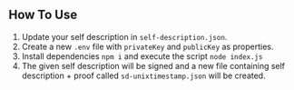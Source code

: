 ## How To Use

1. Update your self description in `self-description.json`.
2. Create a new `.env` file with `privateKey` and `publicKey` as properties. 
3. Install dependencies `npm i` and execute the script `node index.js`
4. The given self description will be signed and a new file containing self description + proof called `sd-unixtimestamp.json` will be created.